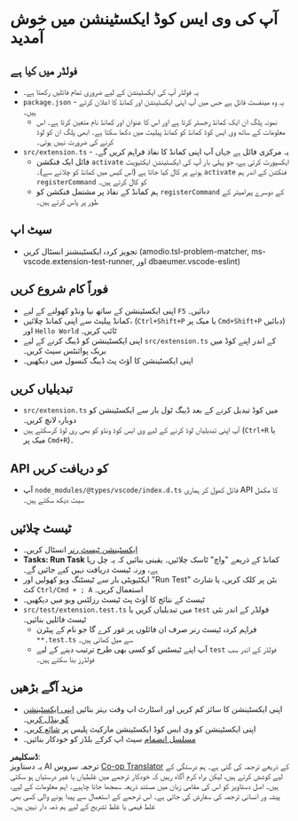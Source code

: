 <!--
CO_OP_TRANSLATOR_METADATA:
{
  "original_hash": "8d36fc444748a50558d017e8a0772437",
  "translation_date": "2025-04-03T06:21:28+00:00",
  "source_file": "code\\07.Lab\\01\\AIPC\\extensions\\phi3ext\\vsc-extension-quickstart.md",
  "language_code": "ur"
}
-->
# آپ کی وی ایس کوڈ ایکسٹینشن میں خوش آمدید

## فولڈر میں کیا ہے

* یہ فولڈر آپ کی ایکسٹینشن کے لیے ضروری تمام فائلیں رکھتا ہے۔
* `package.json` - یہ وہ مینفسٹ فائل ہے جس میں آپ اپنی ایکسٹینشن اور کمانڈ کا اعلان کرتے ہیں۔
  * نمونہ پلگ ان ایک کمانڈ رجسٹر کرتا ہے اور اس کا عنوان اور کمانڈ نام متعین کرتا ہے۔ اس معلومات کے ساتھ وی ایس کوڈ کمانڈ کو کمانڈ پیلیٹ میں دکھا سکتا ہے۔ ابھی پلگ ان کو لوڈ کرنے کی ضرورت نہیں ہوتی۔
* `src/extension.ts` - یہ مرکزی فائل ہے جہاں آپ اپنی کمانڈ کا نفاذ فراہم کریں گے۔
  * فائل ایک فنکشن `activate` ایکسپورٹ کرتی ہے، جو پہلی بار آپ کی ایکسٹینشن ایکٹیویٹ ہونے پر کال کیا جاتا ہے (اس کیس میں کمانڈ کو چلانے سے)۔ `activate` فنکشن کے اندر ہم `registerCommand` کو کال کرتے ہیں۔
  * ہم کمانڈ کے نفاذ پر مشتمل فنکشن کو `registerCommand` کے دوسرے پیرامیٹر کے طور پر پاس کرتے ہیں۔

## سیٹ اپ

* تجویز کردہ ایکسٹینشنز انسٹال کریں (amodio.tsl-problem-matcher, ms-vscode.extension-test-runner, اور dbaeumer.vscode-eslint)

## فوراً کام شروع کریں

* اپنی ایکسٹینشن کے ساتھ نیا ونڈو کھولنے کے لیے `F5` دبائیں۔
* کمانڈ پیلیٹ سے اپنی کمانڈ چلائیں، (`Ctrl+Shift+P` یا میک پر `Cmd+Shift+P` دبائیں) اور `Hello World` ٹائپ کریں۔
* اپنی ایکسٹینشن کو ڈیبگ کرنے کے لیے `src/extension.ts` کے اندر اپنے کوڈ میں بریک پوائنٹس سیٹ کریں۔
* اپنی ایکسٹینشن کا آؤٹ پٹ ڈیبگ کنسول میں دیکھیں۔

## تبدیلیاں کریں

* `src/extension.ts` میں کوڈ تبدیل کرنے کے بعد ڈیبگ ٹول بار سے ایکسٹینشن کو دوبارہ لانچ کریں۔
* آپ اپنی تبدیلیاں لوڈ کرنے کے لیے وی ایس کوڈ ونڈو کو بھی ری لوڈ کرسکتے ہیں (`Ctrl+R` یا میک پر `Cmd+R`)۔

## API کو دریافت کریں

* آپ `node_modules/@types/vscode/index.d.ts` فائل کھول کر ہماری API کا مکمل سیٹ دیکھ سکتے ہیں۔

## ٹیسٹ چلائیں

* [ایکسٹینشن ٹیسٹ رنر](https://marketplace.visualstudio.com/items?itemName=ms-vscode.extension-test-runner) انسٹال کریں۔
* **Tasks: Run Task** کمانڈ کے ذریعے "واچ" ٹاسک چلائیں۔ یقینی بنائیں کہ یہ چل رہا ہے، ورنہ ٹیسٹ دریافت نہیں کیے جائیں گے۔
* ایکٹیویٹی بار سے ٹیسٹنگ ویو کھولیں اور "Run Test" بٹن پر کلک کریں، یا شارٹ کٹ `Ctrl/Cmd + ; A` استعمال کریں۔
* ٹیسٹ کے نتائج کا آؤٹ پٹ ٹیسٹ رزلٹس ویو میں دیکھیں۔
* `src/test/extension.test.ts` میں تبدیلیاں کریں یا `test` فولڈر کے اندر نئی ٹیسٹ فائلیں بنائیں۔
  * فراہم کردہ ٹیسٹ رنر صرف ان فائلوں پر غور کرے گا جو نام کے پیٹرن `**.test.ts` سے میل کھاتی ہیں۔
  * آپ اپنے ٹیسٹس کو کسی بھی طرح ترتیب دینے کے لیے `test` فولڈر کے اندر سب فولڈرز بنا سکتے ہیں۔

## مزید آگے بڑھیں

* اپنی ایکسٹینشن کا سائز کم کریں اور اسٹارٹ اپ وقت بہتر بنائیں [اپنی ایکسٹینشن کو بنڈل کریں](https://code.visualstudio.com/api/working-with-extensions/bundling-extension?WT.mc_id=aiml-137032-kinfeylo)۔
* اپنی ایکسٹینشن کو وی ایس کوڈ ایکسٹینشن مارکیٹ پلیس پر [شائع کریں](https://code.visualstudio.com/api/working-with-extensions/publishing-extension?WT.mc_id=aiml-137032-kinfeylo)۔
* [مسلسل انضمام](https://code.visualstudio.com/api/working-with-extensions/continuous-integration?WT.mc_id=aiml-137032-kinfeylo) سیٹ اپ کرکے بلڈز کو خودکار بنائیں۔

**ڈسکلیمر**:  
یہ دستاویز AI ترجمہ سروس [Co-op Translator](https://github.com/Azure/co-op-translator) کے ذریعے ترجمہ کی گئی ہے۔ ہم درستگی کے لیے کوشش کرتے ہیں، لیکن براہ کرم آگاہ رہیں کہ خودکار ترجمے میں غلطیاں یا غیر درستیاں ہو سکتی ہیں۔ اصل دستاویز کو اس کی مقامی زبان میں مستند ذریعہ سمجھا جانا چاہیے۔ اہم معلومات کے لیے، پیشہ ور انسانی ترجمہ کی سفارش کی جاتی ہے۔ اس ترجمے کے استعمال سے پیدا ہونے والی کسی بھی غلط فہمی یا غلط تشریح کے لیے ہم ذمہ دار نہیں ہیں۔